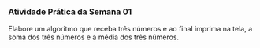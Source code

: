 ### Atividade Prática da Semana 01
Elabore um algoritmo que receba três números e ao final imprima na tela, a soma dos três números e a média dos três números.